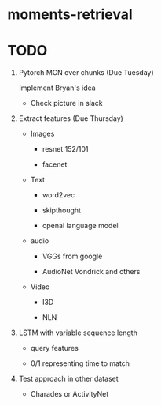 # moments-retrieval

# TODO

1. Pytorch MCN over chunks (Due Tuesday)

    Implement Bryan's idea

    - Check picture in slack

1. Extract features (Due Thursday)

    - Images

        - resnet 152/101

        - facenet

    - Text

        - word2vec

        - skipthought

        - openai language model

    - audio

        - VGGs from google

        - AudioNet Vondrick and others

    - Video

        - I3D

        - NLN

1. LSTM with variable sequence length

    - query features

    - 0/1 representing time to match

1. Test approach in other dataset

    - Charades or ActivityNet
